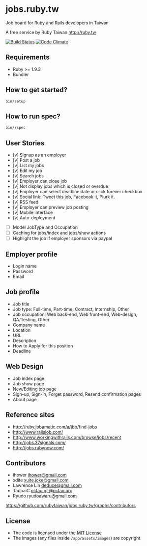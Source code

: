 # jobs.ruby.tw

Job board for Ruby and Rails developers in Taiwan

A free service by Ruby Taiwan http://ruby.tw

[![Build Status](https://travis-ci.org/rubytaiwan/jobs.ruby.tw.svg?branch=master)](https://travis-ci.org/rubytaiwan/jobs.ruby.tw) [![Code Climate](https://codeclimate.com/github/rubytaiwan/jobs.ruby.tw.svg)](https://codeclimate.com/github/rubytaiwan/jobs.ruby.tw)

## Requirements

* Ruby >= 1.9.3
* Bundler

## How to get started?

```
bin/setup
```

## How to run spec?

```bash
bin/rspec
```

## User Stories

- [v] Signup as an employer
- [v] Post a job
- [v] List my jobs
- [v] Edit my job
- [v] Search jobs
- [v] Employer can close job
- [v] Not display jobs which is closed or overdue
- [v] Employer can select deadline date or click forever checkbox
- [v] Social link: Tweet this job, Facebook it, Plurk it.
- [v] RSS feed
- [v] Employer can preview job posting
- [v] Mobile interface
- [v] Auto-deployment
- [ ] Model JobType and Occupation
- [ ] Caching for jobs/index and jobs/show actions
- [ ] Highlight the job if employer sponsors via paypal

## Employer profile

* Login name
* Password
* Email

## Job profile

* Job title
* Job type: Full-time, Part-time, Contract, Internship, Other
* Job occupation: Web back-end, Web front-end, Web-design, QA/Testing, Other
* Company name
* Location
* URL
* Description
* How to Apply for this position
* Deadline

## Web Design

* Job index page
* Job show page
* New/Editing job page
* Sign-up, Sign-in, Forget password, Resend confirmation pages
* About page

## Reference sites

* http://ruby.jobamatic.com/a/jbb/find-jobs
* http://www.railsjob.com/
* http://www.workingwithrails.com/browse/jobs/recent
* http://jobs.37signals.com/
* http://jobs.rubynow.com/

## Contributors

* ihower <ihower@gmail.com>
* xdite <xuite.joke@gmail.com>
* Lawrence Lin <deduce@gmail.com>
* TaopaiC <pctao.git@pctao.org>
* Ryudo <ryudoawaru@gmail.com>

https://github.com/rubytaiwan/jobs.ruby.tw/graphs/contributors

## License

* The code is licensed under the [MIT License](http://www.opensource.org/licenses/mit-license.php)
* The images (any files inside `/app/assets/images`) are copyright.
